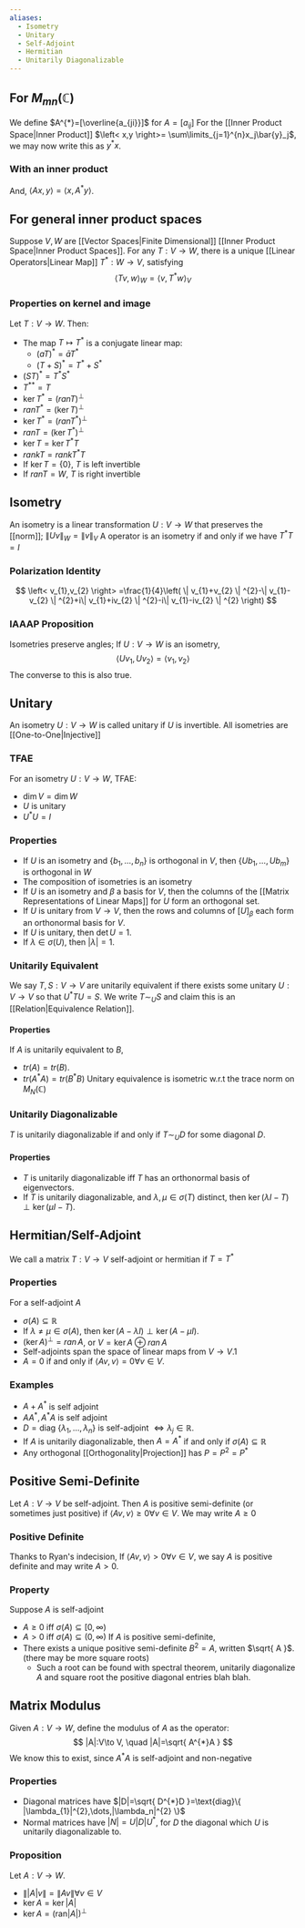 ```yaml
---
aliases:
  - Isometry
  - Unitary
  - Self-Adjoint
  - Hermitian
  - Unitarily Diagonalizable
---
```

## For $M_{mn}(\mathbb{C})$
We define $A^{*}=[\overline{a_{ji}}]$ for $A=[a_{ij}]$
For the [[Inner Product Space|Inner Product]] $\left< x,y \right>= \sum\limits_{j=1}^{n}x_j\bar{y}_j$, we may now write this as $y^{*}x$.
### With an inner product
And, $\left< Ax,y \right>=\left< x,A^{*}y \right>$.
## For general inner product spaces
Suppose $V,W$ are [[Vector Spaces|Finite Dimensional]] [[Inner Product Space|Inner Product Spaces]]. For any $T:V\to W$, there is a unique [[Linear Operators|Linear Map]] $T^{*}:W\to V$, satisfying 
$$ \left< Tv,w \right> _W=\left< v,T^{*}w \right> _V $$
### Properties on kernel and image
Let $T:V\to W$. Then:
- The map $T\mapsto T^{*}$ is a conjugate linear map:
	- $(aT)^{*}=\bar{a}T^{*}$
	- $(T+S)^{*}=T^{*}+S^{*}$
- $(ST)^{*}=T^{*}S^{*}$
- ${T^{*}}^{*}=T$
- $\ker T^{*}=(ran T)^\perp$
- $ran T^{*}=(\ker T)^\perp$
- $\ker T^{*}=(ran T^{*})^\perp$
- $ran T=(\ker T^{*})^\perp$
- $\ker T= \ker T^{*}T$
- $rank T =rank T^{*}T$
- If $\ker T=\{ 0 \},$ $T$ is left invertible
- If $ran T=W$, $T$ is right invertible
## Isometry
An isometry is a linear transformation $U:V\to W$ that preserves the [[norm]]; $\| Uv \|_W=\| v \|_V$
A operator is an isometry if and only if we have $T^{*}T=I$
### Polarization Identity
$$
\left< v_{1},v_{2} \right> =\frac{1}{4}\left( \| v_{1}+v_{2} \| ^{2}-\| v_{1}-v_{2} \| ^{2}+i\| v_{1}+iv_{2} \| ^{2}-i\| v_{1}-iv_{2} \| ^{2} \right) 
$$
### IAAAP Proposition
Isometries preserve angles; If $U:V\to W$ is an isometry, 
$$ \left< Uv_{1},Uv_{2} \right> =\left< v_{1},v_{2} \right>  $$
The converse to this is also true.
## Unitary
An isometry $U:V\to W$ is called unitary if $U$ is invertible.
All isometries are [[One-to-One|Injective]] 
### TFAE
For an isometry $U:V\to W$, TFAE:
- $\dim V=\dim W$
- $U$ is unitary
- $U^{*}U=I$
### Properties
- If $U$ is an isometry and $\{ b_{1},\dots,b_n \}$ is orthogonal in $V$, then $\{ Ub_{1},\dots,Ub_m \}$ is orthogonal in $W$
- The composition of isometries is an isometry
- If $U$ is an isometry and $\beta$ a basis for $V$, then the columns of the [[Matrix Representations of Linear Maps]] for $U$ form an orthogonal set.
- If $U$ is unitary from $V\to V$, then the rows and columns of $[U]_\beta$ each form an orthonormal basis for $V$.
- If $U$ is unitary, then $\det U=1$.
- If $\lambda \in\sigma(U)$, then $|\lambda|=1$.
### Unitarily Equivalent
We say $T,S:V\to V$ are unitarily equivalent if there exists some unitary $U:V\to V$ so that $U^{*}TU=S$. We write $T\sim_U S$ and claim this is an [[Relation|Equivalence Relation]]. 
#### Properties
If $A$ is unitarily equivalent to $B$, 
- $tr(A)=tr(B)$.
- $tr(A^*A)=tr(B^*B)$ Unitary equivalence is isometric w.r.t the trace norm on $M_N(\mathbb{C})$
### Unitarily Diagonalizable
$T$ is unitarily diagonalizable if and only if $T\sim_UD$ for some diagonal $D$.
#### Properties
- $T$ is unitarily diagonalizable iff $T$ has an orthonormal basis of eigenvectors.
- If $T$ is unitarily diagonalizable, and $\lambda,\mu \in\sigma(T)$ distinct, then $\ker(\lambda I-T)\perp \ker(\mu I-T)$.
## Hermitian/Self-Adjoint
We call a matrix $T:V\to V$ self-adjoint or hermitian if $T=T^{*}$
### Properties
For a self-adjoint $A$
- $\sigma(A)\subseteq \mathbb{R}$
- If $\lambda\neq\mu \in\sigma(A),$ then $\ker(A-\lambda I)\perp \ker(A-\mu I)$.
- $(\ker A)^\perp=ran\,A$, or $V=\ker A\oplus ran \,A$
- Self-adjoints span the space of linear maps from $V\to V$.1
- $A=0$ if and only if $\left< Av,v \right> = 0\forall v\in V$.
### Examples
- $A+A^{*}$ is self adjoint
- $AA^{*}, A^{*}A$ is self adjoint
- $D=\text{diag }\{ \lambda_{1},\dots,\lambda_n \}$ is self-adjoint $\iff\lambda_j\in\mathbb{R}$.
- If $A$ is unitarily diagonalizable, then $A=A^{*}$ if and only if $\sigma(A)\subseteq \mathbb{R}$
- Any orthogonal [[Orthogonality|Projection]] has $P=P^{2}=P^{*}$
## Positive Semi-Definite
Let $A:V\to V$ be self-adjoint. Then $A$ is positive semi-definite (or sometimes just positive) if $\langle Av,v \rangle\geq 0\forall v\in V$. We may write $A\geq 0$
### Positive Definite
Thanks to Ryan's indecision, 
If $\langle Av,v \rangle>0\forall v\in V$, we say $A$ is positive definite and may write $A>0$.
### Property
Suppose $A$ is self-adjoint
- $A\geq 0$ iff $\sigma(A)\subseteq [0,\infty )$ 
- $A>0$ iff $\sigma(A)\subseteq(0,\infty)$
If $A$ is positive semi-definite, 
- There exists a unique positive semi-definite $B^{2}=A$, written $\sqrt{ A }$. (there may be more square roots)
	- Such a root can be found with spectral theorem, unitarily diagonalize $A$ and square root the positive diagonal entries blah blah.
## Matrix Modulus
Given $A:V\to W$, define the modulus of $A$ as the operator:
$$ |A|:V\to V, \quad |A|=\sqrt{ A^{*}A } $$
We know this to exist, since $A^{*}A$ is self-adjoint and non-negative
### Properties
- Diagonal matrices have $|D|=\sqrt{ D^{*}D }=\text{diag}\{ |\lambda_{1}|^{2},\dots,|\lambda_n|^{2} \}$
- Normal matrices have $|N|=U|D|U^{*}$, for $D$ the diagonal which $U$ is unitarily diagonalizable to.
### Proposition
Let $A:V\to W$.
- $\| |A|v \|=\| Av \|\forall v\in V$
- $\ker A=\ker|A|$
- $\ker A=(\text{ran}|A|)^{\perp}$
